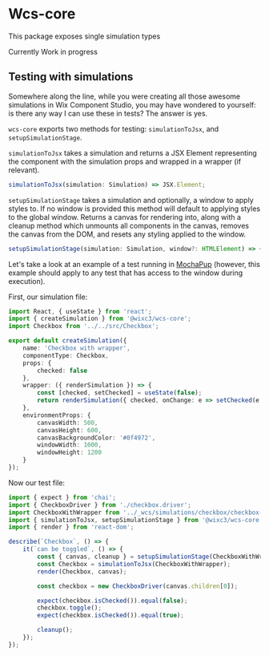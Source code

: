 # Wcs-core

This package exposes single simulation types

Currently Work in progress

## Testing with simulations
Somewhere along the line, while you were creating all those awesome simulations in Wix Component Studio, you may have wondered to yourself: is there any way I can use these in tests? The answer is yes.

`wcs-core` exports two methods for testing: `simulationToJsx`, and `setupSimulationStage`. 

`simulationToJsx` takes a simulation and returns a JSX Element representing the component with the simulation props and wrapped in a wrapper (if relevant). 
```ts
simulationToJsx(simulation: Simulation) => JSX.Element;
```

`setupSimulationStage` takes a simulation and optionally, a window to apply styles to. If no window is provided this method will default to applying styles to the global window. Returns a canvas for rendering into, along with a cleanup method which unmounts all components in the canvas, removes the canvas from the DOM, and resets any styling applied to the window.
```ts
setupSimulationStage(simulation: Simulation, window?: HTMLElement) => { canvas: HTMLElement, cleanup: () => void };
```

Let's take a look at an example of a test running in [MochaPup](https://github.com/wixplosives/mocha-pup) (however, this example should apply to any test that has access to the window during execution). 

First, our simulation file:

```ts
import React, { useState } from 'react';
import { createSimulation } from '@wixc3/wcs-core';
import Checkbox from '../../src/Checkbox';

export default createSimulation({
    name: 'Checkbox with wrapper',
    componentType: Checkbox,
    props: {
        checked: false
    },
    wrapper: ({ renderSimulation }) => {
        const [checked, setChecked] = useState(false);
        return renderSimulation({ checked, onChange: e => setChecked(e.target.checked) });
    },
    environmentProps: {
        canvasWidth: 500,
        canvasHeight: 600,
        canvasBackgroundColor: '#0f4972',
        windowWidth: 1000,
        windowHeight: 1200
    }
});
```

Now our test file:

```ts
import { expect } from 'chai';
import { CheckboxDriver } from './checkbox.driver';
import CheckboxWithWrapper from '../_wcs/simulations/checkbox/checkbox-with-wrapper-sim';
import { simulationToJsx, setupSimulationStage } from '@wixc3/wcs-core';
import { render } from 'react-dom';

describe(`Checkbox`, () => {
    it(`can be toggled`, () => {
        const { canvas, cleanup } = setupSimulationStage(CheckboxWithWrapper);
        const Checkbox = simulationToJsx(CheckboxWithWrapper);
        render(Checkbox, canvas);

        const checkbox = new CheckboxDriver(canvas.children[0]);

        expect(checkbox.isChecked()).equal(false);
        checkbox.toggle();
        expect(checkbox.isChecked()).equal(true);

        cleanup();
    });
});
```
